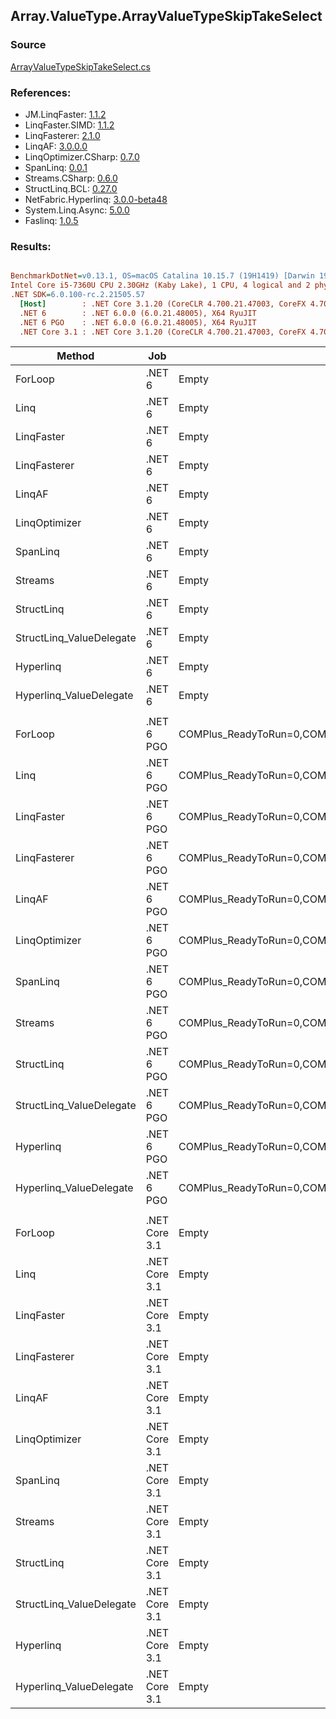 ﻿## Array.ValueType.ArrayValueTypeSkipTakeSelect

### Source
[ArrayValueTypeSkipTakeSelect.cs](../LinqBenchmarks/Array/ValueType/ArrayValueTypeSkipTakeSelect.cs)

### References:
- JM.LinqFaster: [1.1.2](https://www.nuget.org/packages/JM.LinqFaster/1.1.2)
- LinqFaster.SIMD: [1.1.2](https://www.nuget.org/packages/LinqFaster.SIMD/1.0.3)
- LinqFasterer: [2.1.0](https://www.nuget.org/packages/LinqFasterer/2.1.0)
- LinqAF: [3.0.0.0](https://www.nuget.org/packages/LinqAF/3.0.0.0)
- LinqOptimizer.CSharp: [0.7.0](https://www.nuget.org/packages/LinqOptimizer.CSharp/0.7.0)
- SpanLinq: [0.0.1](https://www.nuget.org/packages/SpanLinq/0.0.1)
- Streams.CSharp: [0.6.0](https://www.nuget.org/packages/Streams.CSharp/0.6.0)
- StructLinq.BCL: [0.27.0](https://www.nuget.org/packages/StructLinq/0.27.0)
- NetFabric.Hyperlinq: [3.0.0-beta48](https://www.nuget.org/packages/NetFabric.Hyperlinq/3.0.0-beta48)
- System.Linq.Async: [5.0.0](https://www.nuget.org/packages/System.Linq.Async/5.0.0)
- Faslinq: [1.0.5](https://www.nuget.org/packages/Faslinq/1.0.5)

### Results:
``` ini

BenchmarkDotNet=v0.13.1, OS=macOS Catalina 10.15.7 (19H1419) [Darwin 19.6.0]
Intel Core i5-7360U CPU 2.30GHz (Kaby Lake), 1 CPU, 4 logical and 2 physical cores
.NET SDK=6.0.100-rc.2.21505.57
  [Host]        : .NET Core 3.1.20 (CoreCLR 4.700.21.47003, CoreFX 4.700.21.47101), X64 RyuJIT
  .NET 6        : .NET 6.0.0 (6.0.21.48005), X64 RyuJIT
  .NET 6 PGO    : .NET 6.0.0 (6.0.21.48005), X64 RyuJIT
  .NET Core 3.1 : .NET Core 3.1.20 (CoreCLR 4.700.21.47003, CoreFX 4.700.21.47101), X64 RyuJIT


```
|                   Method |           Job |                                                   EnvironmentVariables |       Runtime | Skip | Count |      Mean |     Error |    StdDev |    Median |         Ratio | RatioSD |   Gen 0 |   Gen 1 | Allocated |
|------------------------- |-------------- |----------------------------------------------------------------------- |-------------- |----- |------ |----------:|----------:|----------:|----------:|--------------:|--------:|--------:|--------:|----------:|
|                  ForLoop |        .NET 6 |                                                                  Empty |      .NET 6.0 | 1000 |   100 |  1.596 μs | 0.0042 μs | 0.0033 μs |  1.595 μs |      baseline |         |       - |       - |         - |
|                     Linq |        .NET 6 |                                                                  Empty |      .NET 6.0 | 1000 |   100 |  2.905 μs | 0.0113 μs | 0.0100 μs |  2.901 μs |  1.82x slower |   0.01x |  0.1526 |       - |     320 B |
|               LinqFaster |        .NET 6 |                                                                  Empty |      .NET 6.0 | 1000 |   100 |  3.505 μs | 0.0280 μs | 0.0249 μs |  3.499 μs |  2.19x slower |   0.02x |  9.2010 |       - |  19,272 B |
|             LinqFasterer |        .NET 6 |                                                                  Empty |      .NET 6.0 | 1000 |   100 |  3.493 μs | 0.0244 μs | 0.0216 μs |  3.489 μs |  2.19x slower |   0.02x |  6.1531 |       - |  12,880 B |
|                   LinqAF |        .NET 6 |                                                                  Empty |      .NET 6.0 | 1000 |   100 |  8.310 μs | 0.0449 μs | 0.0420 μs |  8.287 μs |  5.20x slower |   0.03x |       - |       - |         - |
|            LinqOptimizer |        .NET 6 |                                                                  Empty |      .NET 6.0 | 1000 |   100 | 12.953 μs | 0.1291 μs | 0.1207 μs | 12.933 μs |  8.13x slower |   0.08x | 50.0031 | 16.6626 | 137,767 B |
|                 SpanLinq |        .NET 6 |                                                                  Empty |      .NET 6.0 | 1000 |   100 |  2.276 μs | 0.0024 μs | 0.0019 μs |  2.276 μs |  1.43x slower |   0.00x |       - |       - |         - |
|                  Streams |        .NET 6 |                                                                  Empty |      .NET 6.0 | 1000 |   100 | 13.018 μs | 0.0996 μs | 0.0832 μs | 13.030 μs |  8.15x slower |   0.06x |  0.5493 |       - |   1,152 B |
|               StructLinq |        .NET 6 |                                                                  Empty |      .NET 6.0 | 1000 |   100 |  1.947 μs | 0.0071 μs | 0.0067 μs |  1.944 μs |  1.22x slower |   0.00x |  0.0458 |       - |      96 B |
| StructLinq_ValueDelegate |        .NET 6 |                                                                  Empty |      .NET 6.0 | 1000 |   100 |  1.881 μs | 0.0035 μs | 0.0031 μs |  1.880 μs |  1.18x slower |   0.00x |       - |       - |         - |
|                Hyperlinq |        .NET 6 |                                                                  Empty |      .NET 6.0 | 1000 |   100 |  1.955 μs | 0.0057 μs | 0.0053 μs |  1.954 μs |  1.22x slower |   0.00x |       - |       - |         - |
|  Hyperlinq_ValueDelegate |        .NET 6 |                                                                  Empty |      .NET 6.0 | 1000 |   100 |  1.785 μs | 0.0074 μs | 0.0070 μs |  1.784 μs |  1.12x slower |   0.01x |       - |       - |         - |
|                          |               |                                                                        |               |      |       |           |           |           |           |               |         |         |         |           |
|                  ForLoop |    .NET 6 PGO | COMPlus_ReadyToRun=0,COMPlus_TC_QuickJitForLoops=1,COMPlus_TieredPGO=1 |      .NET 6.0 | 1000 |   100 |  1.540 μs | 0.0056 μs | 0.0052 μs |  1.538 μs |      baseline |         |       - |       - |         - |
|                     Linq |    .NET 6 PGO | COMPlus_ReadyToRun=0,COMPlus_TC_QuickJitForLoops=1,COMPlus_TieredPGO=1 |      .NET 6.0 | 1000 |   100 |  2.586 μs | 0.0115 μs | 0.0107 μs |  2.581 μs |  1.68x slower |   0.01x |  0.1526 |       - |     320 B |
|               LinqFaster |    .NET 6 PGO | COMPlus_ReadyToRun=0,COMPlus_TC_QuickJitForLoops=1,COMPlus_TieredPGO=1 |      .NET 6.0 | 1000 |   100 |  3.497 μs | 0.0403 μs | 0.0377 μs |  3.484 μs |  2.27x slower |   0.02x |  9.2010 |       - |  19,272 B |
|             LinqFasterer |    .NET 6 PGO | COMPlus_ReadyToRun=0,COMPlus_TC_QuickJitForLoops=1,COMPlus_TieredPGO=1 |      .NET 6.0 | 1000 |   100 |  3.453 μs | 0.0201 μs | 0.0188 μs |  3.446 μs |  2.24x slower |   0.02x |  6.1531 |       - |  12,880 B |
|                   LinqAF |    .NET 6 PGO | COMPlus_ReadyToRun=0,COMPlus_TC_QuickJitForLoops=1,COMPlus_TieredPGO=1 |      .NET 6.0 | 1000 |   100 |  8.020 μs | 0.0229 μs | 0.0191 μs |  8.022 μs |  5.21x slower |   0.02x |       - |       - |         - |
|            LinqOptimizer |    .NET 6 PGO | COMPlus_ReadyToRun=0,COMPlus_TC_QuickJitForLoops=1,COMPlus_TieredPGO=1 |      .NET 6.0 | 1000 |   100 | 13.034 μs | 0.1223 μs | 0.1084 μs | 13.034 μs |  8.46x slower |   0.08x | 50.0031 | 16.6626 | 137,767 B |
|                 SpanLinq |    .NET 6 PGO | COMPlus_ReadyToRun=0,COMPlus_TC_QuickJitForLoops=1,COMPlus_TieredPGO=1 |      .NET 6.0 | 1000 |   100 |  2.238 μs | 0.0107 μs | 0.0100 μs |  2.232 μs |  1.45x slower |   0.01x |       - |       - |         - |
|                  Streams |    .NET 6 PGO | COMPlus_ReadyToRun=0,COMPlus_TC_QuickJitForLoops=1,COMPlus_TieredPGO=1 |      .NET 6.0 | 1000 |   100 | 10.100 μs | 0.0753 μs | 0.0629 μs | 10.092 μs |  6.56x slower |   0.04x |  0.5493 |       - |   1,152 B |
|               StructLinq |    .NET 6 PGO | COMPlus_ReadyToRun=0,COMPlus_TC_QuickJitForLoops=1,COMPlus_TieredPGO=1 |      .NET 6.0 | 1000 |   100 |  1.905 μs | 0.0045 μs | 0.0042 μs |  1.903 μs |  1.24x slower |   0.00x |  0.0458 |       - |      96 B |
| StructLinq_ValueDelegate |    .NET 6 PGO | COMPlus_ReadyToRun=0,COMPlus_TC_QuickJitForLoops=1,COMPlus_TieredPGO=1 |      .NET 6.0 | 1000 |   100 |  1.651 μs | 0.0031 μs | 0.0028 μs |  1.650 μs |  1.07x slower |   0.00x |       - |       - |         - |
|                Hyperlinq |    .NET 6 PGO | COMPlus_ReadyToRun=0,COMPlus_TC_QuickJitForLoops=1,COMPlus_TieredPGO=1 |      .NET 6.0 | 1000 |   100 |  1.925 μs | 0.0049 μs | 0.0041 μs |  1.925 μs |  1.25x slower |   0.00x |       - |       - |         - |
|  Hyperlinq_ValueDelegate |    .NET 6 PGO | COMPlus_ReadyToRun=0,COMPlus_TC_QuickJitForLoops=1,COMPlus_TieredPGO=1 |      .NET 6.0 | 1000 |   100 |  1.810 μs | 0.0038 μs | 0.0032 μs |  1.809 μs |  1.18x slower |   0.00x |       - |       - |         - |
|                          |               |                                                                        |               |      |       |           |           |           |           |               |         |         |         |           |
|                  ForLoop | .NET Core 3.1 |                                                                  Empty | .NET Core 3.1 | 1000 |   100 |  1.799 μs | 0.0048 μs | 0.0045 μs |  1.798 μs |      baseline |         |       - |       - |         - |
|                     Linq | .NET Core 3.1 |                                                                  Empty | .NET Core 3.1 | 1000 |   100 |  3.036 μs | 0.0094 μs | 0.0079 μs |  3.036 μs |  1.69x slower |   0.01x |  0.1526 |       - |     320 B |
|               LinqFaster | .NET Core 3.1 |                                                                  Empty | .NET Core 3.1 | 1000 |   100 |  3.516 μs | 0.0155 μs | 0.0129 μs |  3.517 μs |  1.95x slower |   0.01x |  9.2010 |       - |  19,272 B |
|             LinqFasterer | .NET Core 3.1 |                                                                  Empty | .NET Core 3.1 | 1000 |   100 |  3.568 μs | 0.0231 μs | 0.0204 μs |  3.563 μs |  1.98x slower |   0.01x |  6.1531 |       - |  12,880 B |
|                   LinqAF | .NET Core 3.1 |                                                                  Empty | .NET Core 3.1 | 1000 |   100 |  9.517 μs | 0.0341 μs | 0.0284 μs |  9.516 μs |  5.29x slower |   0.02x |       - |       - |         - |
|            LinqOptimizer | .NET Core 3.1 |                                                                  Empty | .NET Core 3.1 | 1000 |   100 | 29.024 μs | 1.3184 μs | 3.6970 μs | 30.189 μs | 15.01x slower |   3.11x | 49.9878 | 16.6626 | 137,799 B |
|                 SpanLinq | .NET Core 3.1 |                                                                  Empty | .NET Core 3.1 | 1000 |   100 |  2.557 μs | 0.0115 μs | 0.0102 μs |  2.551 μs |  1.42x slower |   0.01x |       - |       - |         - |
|                  Streams | .NET Core 3.1 |                                                                  Empty | .NET Core 3.1 | 1000 |   100 | 13.910 μs | 0.0554 μs | 0.0518 μs | 13.920 μs |  7.73x slower |   0.02x |  0.5493 |       - |   1,152 B |
|               StructLinq | .NET Core 3.1 |                                                                  Empty | .NET Core 3.1 | 1000 |   100 |  2.220 μs | 0.0102 μs | 0.0091 μs |  2.216 μs |  1.23x slower |   0.01x |  0.0458 |       - |      96 B |
| StructLinq_ValueDelegate | .NET Core 3.1 |                                                                  Empty | .NET Core 3.1 | 1000 |   100 |  1.964 μs | 0.0015 μs | 0.0012 μs |  1.964 μs |  1.09x slower |   0.00x |       - |       - |         - |
|                Hyperlinq | .NET Core 3.1 |                                                                  Empty | .NET Core 3.1 | 1000 |   100 |  2.275 μs | 0.0064 μs | 0.0060 μs |  2.273 μs |  1.26x slower |   0.00x |       - |       - |         - |
|  Hyperlinq_ValueDelegate | .NET Core 3.1 |                                                                  Empty | .NET Core 3.1 | 1000 |   100 |  1.990 μs | 0.0022 μs | 0.0017 μs |  1.990 μs |  1.11x slower |   0.00x |       - |       - |         - |
